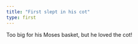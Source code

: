 ```yaml
---
title: "First slept in his cot"
type: first
---
```


Too big for his Moses basket, but he loved the cot!